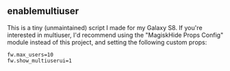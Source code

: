 enablemultiuser
-------------------------------------------------
This is a tiny (unmaintained) script I made for my Galaxy S8. If you're interested in multiuser, I'd recommend using the "MagiskHide Props Config" module instead of this project, and setting the following custom props:
```
fw.max_users=10
fw.show_multiuserui=1
```
